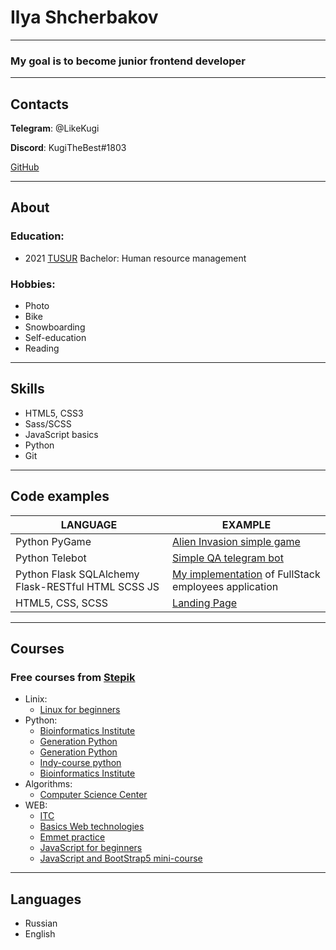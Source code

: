 # Ilya Shcherbakov
___
### My goal is to become junior frontend developer
___
## Contacts
**Telegram**: @LikeKugi

**Discord**: KugiTheBest#1803

[GitHub](https://github.com/LikeKugi)
___
## About
### Education: 
- 2021 [TUSUR](https://tusur.ru/en) Bachelor: Human resource management

### Hobbies:
- Photo
- Bike
- Snowboarding
- Self-education
- Reading
___
## Skills
- HTML5, CSS3
- Sass/SCSS
- JavaScript basics
- Python 
- Git
___
## Code examples
| LANGUAGE                                           | EXAMPLE                                                                                                               |
|----------------------------------------------------|-----------------------------------------------------------------------------------------------------------------------|
| Python PyGame                                      | [Alien Invasion simple game](https://github.com/LikeKugi/Alien)                                                       |
| Python Telebot                                     | [Simple QA telegram bot](https://github.com/LikeKugi/python_gb/tree/main/homework/homework10)                         |
| Python Flask SQLAlchemy Flask-RESTful HTML SCSS JS | [My implementation](https://github.com/LikeKugi/python_gb/tree/main/OOP/practice6) of FullStack employees application |
| HTML5, CSS, SCSS                                   | [Landing Page](https://github.com/LikeKugi/WebDev_Tasks/tree/main/SB_Frontend/html_css/4/src)                                                                                                      |
___
## Courses
### Free courses from [Stepik](https://stepik.org/)
- Linix:
    * [Linux for beginners](https://stepik.org/cert/1964347)
- Python:
    * [Bioinformatics Institute](https://stepik.org/cert/1682798)
    * [Generation Python](https://stepik.org/cert/1693091)
    * [Generation Python](https://stepik.org/cert/1718646)
    * [Indy-course python](https://stepik.org/cert/1734255)
    * [Bioinformatics Institute](https://stepik.org/cert/1749678)
- Algorithms:
    * [Computer Science Center](https://stepik.org/cert/1862086)
- WEB:
    * [ITC](https://stepik.org/cert/1879448)
    * [Basics Web technologies](https://stepik.org/cert/1896216)
    * [Emmet practice](https://stepik.org/cert/1900552)
    * [JavaScript for beginners](https://stepik.org/cert/1908348)
    * [JavaScript and BootStrap5 mini-course](https://stepik.org/cert/1966025)
___
## Languages
- Russian
- English